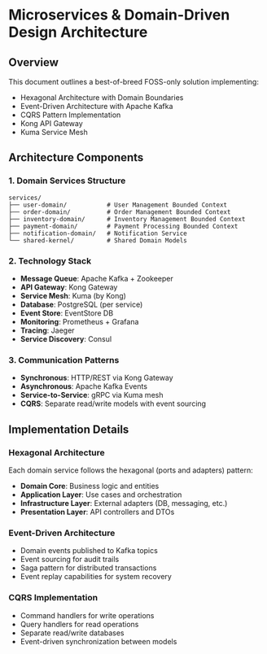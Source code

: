 # Microservices & Domain-Driven Design Architecture

## Overview
This document outlines a best-of-breed FOSS-only solution implementing:
- Hexagonal Architecture with Domain Boundaries
- Event-Driven Architecture with Apache Kafka
- CQRS Pattern Implementation
- Kong API Gateway
- Kuma Service Mesh

## Architecture Components

### 1. Domain Services Structure
```
services/
├── user-domain/           # User Management Bounded Context
├── order-domain/          # Order Management Bounded Context
├── inventory-domain/      # Inventory Management Bounded Context
├── payment-domain/        # Payment Processing Bounded Context
├── notification-domain/   # Notification Service
└── shared-kernel/         # Shared Domain Models
```

### 2. Technology Stack
- **Message Queue**: Apache Kafka + Zookeeper
- **API Gateway**: Kong Gateway
- **Service Mesh**: Kuma (by Kong)
- **Database**: PostgreSQL (per service)
- **Event Store**: EventStore DB
- **Monitoring**: Prometheus + Grafana
- **Tracing**: Jaeger
- **Service Discovery**: Consul

### 3. Communication Patterns
- **Synchronous**: HTTP/REST via Kong Gateway
- **Asynchronous**: Apache Kafka Events
- **Service-to-Service**: gRPC via Kuma mesh
- **CQRS**: Separate read/write models with event sourcing

## Implementation Details

### Hexagonal Architecture
Each domain service follows the hexagonal (ports and adapters) pattern:
- **Domain Core**: Business logic and entities
- **Application Layer**: Use cases and orchestration
- **Infrastructure Layer**: External adapters (DB, messaging, etc.)
- **Presentation Layer**: API controllers and DTOs

### Event-Driven Architecture
- Domain events published to Kafka topics
- Event sourcing for audit trails
- Saga pattern for distributed transactions
- Event replay capabilities for system recovery

### CQRS Implementation
- Command handlers for write operations
- Query handlers for read operations
- Separate read/write databases
- Event-driven synchronization between models
